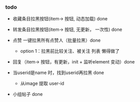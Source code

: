 ### todo
* 收藏条目拉黑按钮(item-> 按钮, 动态加载) done
* 转发条目拉黑按钮(item-> 按钮, 无更新， 一次性) done
* 点赞 一键拉黑所有点赞人（批量拉黑）done
  * option 1：拉黑前比较关注、被关注 列表 懒得做了
* 回复（item-> 按钮，有更新，init + 监听element 变动）done

* 当userid是name 时，找到userid再拉黑 done
  * 从image 提取 user-id

* 小组帖子 done